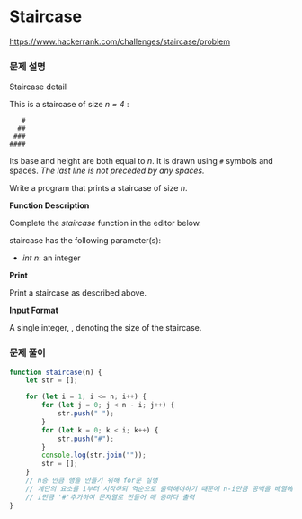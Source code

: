 # Staircase

https://www.hackerrank.com/challenges/staircase/problem

### 문제 설명

Staircase detail

This is a staircase of size _n = 4_ :

```
   #
  ##
 ###
####
```

Its base and height are both equal to _n_. It is drawn using `#` symbols and spaces. *The last line is not preceded by any spaces.*

Write a program that prints a staircase of size *n*.

**Function Description**

Complete the *staircase* function in the editor below.

staircase has the following parameter(s):

- _int n_: an integer

**Print**

Print a staircase as described above.

**Input Format**

A single integer, , denoting the size of the staircase.

### 문제 풀이

```jsx
function staircase(n) {
	let str = [];

	for (let i = 1; i <= n; i++) {
		for (let j = 0; j < n - i; j++) {
			str.push(" ");
		}
		for (let k = 0; k < i; k++) {
			str.push("#");
		}
		console.log(str.join(""));
		str = [];
	}
	// n층 만큼 행을 만들기 위해 for문 실행
	// 계단의 요소를 1부터 시작하되 역순으로 출력해야하기 때문에 n-i만큼 공백을 배열에 추가
	// i만큼 '#'추가하여 문자열로 만들어 매 층마다 출력
}
```
